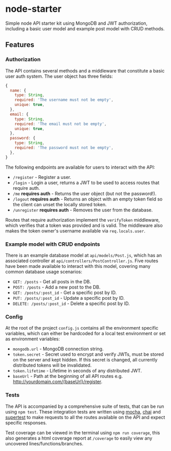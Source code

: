 # node-starter

Simple node API starter kit using MongoDB and JWT authorization, including a basic user model and example post model with CRUD methods.

## Features

### Authorization

The API contains several methods and a middleware that constitute a basic user auth system. The user object has three fields: 

```js
{
  name: {
    type: String,
    required: 'The username must not be empty',
    unique: true,
  },
  email: {
    type: String,
    required: 'The email must not be empty',
    unique: true,
  },
  password: {
    type: String,
    required: 'The password must not be empty',
  },
}
```

The following endpoints are available for users to interact with the API:

- `/register` - Register a user.
- `/login` - Login a user, returns a JWT to be used to access routes that require auth.
- `/me` **requires auth** - Returns the user object (but not the password!).
- `/logout` **requires auth** - Returns an object with an empty token field so the client can unset the locally stored token.
- `/unregister` **requires auth** - Removes the user from the database.

Routes that require authorization implement the `verifyToken` middleware, which verifies that a token was provided and is valid. The middleware also makes the token owner's username available via `req.locals.user`.

### Example model with CRUD endpoints

There is an example database model at `api/models/Post.js`, which has an associated controller at `api/controllers/PostController.js`. Five routes have been made available to interact with this model, covering many common database usage scenarios:

- `GET: /posts` - Get all posts in the DB.
- `POST: /posts` - Add a new post to the DB.
- `GET: /posts/:post_id` - Get a specific post by ID.
- `PUT: /posts/:post_id` - Update a specific post by ID.
- `DELETE: /posts/:post_id` - Delete a specific post by ID.

### Config

At the root of the project `config.js` contains all the environment specific variables, which can either be hardcoded for a local test environment or set as environment variables: 

- `mongodb.url` - MongoDB connection string.
- `token.secret` - Secret used to encrypt and verify JWTs, must be stored on the server and kept hidden. If this secret is changed, all currently distributed tokens will be invalidated.
- `token.lifetime` - Lifetime in seconds of any distributed JWT.
- `baseUrl` - Path at the beginning of all API routes e.g. http://yourdomain.com/{baseUrl}/register.

### Tests

The API is accompanied by a comprehensive suite of tests, that can be run using `npm test`. These integration tests are written using [mocha](https://mochajs.org/), [chai](http://www.chaijs.com/) and [supertest](https://github.com/visionmedia/supertest) to make requests to all the routes available on the API and expect specific responses.

Test coverage can be viewed in the terminal using `npm run coverage`, this also generates a html coverage report at `/coverage` to easily view any uncovered lines/functions/branches.